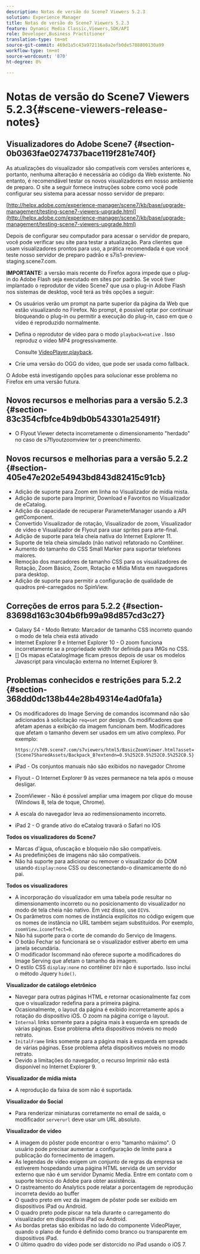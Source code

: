 ```yaml
---
description: Notas de versão do Scene7 Viewers 5.2.3
solution: Experience Manager
title: Notas de versão do Scene7 Viewers 5.2.3
feature: Dynamic Media Classic,Viewers,SDK/API
role: Developer,Business Practitioner
translation-type: tm+mt
source-git-commit: 469d1a5c43a972116a8a2efb0de5708800130a99
workflow-type: tm+mt
source-wordcount: '870'
ht-degree: 0%

---
```



# Notas de versão do Scene7 Viewers 5.2.3{#scene-viewers-release-notes}

## Visualizadores do Adobe Scene7 {#section-0b0363fae0274737bace119f281e740f}

As atualizações do visualizador são compatíveis com versões anteriores e, portanto, nenhuma alteração é necessária ao código da Web existente. No entanto, é recomendável testar os novos visualizadores em nosso ambiente de preparo. O site a seguir fornece instruções sobre como você pode configurar seu sistema para acessar nosso servidor de preparo:

[http://helpx.adobe.com/experience-manager/scene7/kb/base/upgrade-management/testing-scene7-viewers-upgrade.html](http://helpx.adobe.com/experience-manager/scene7/kb/base/upgrade-management/testing-scene7-viewers-upgrade.html)

Depois de configurar seu computador para acessar o servidor de preparo, você pode verificar seu site para testar a atualização. Para clientes que usam visualizadores prontos para uso, a prática recomendada é que você teste nosso servidor de preparo padrão e s7is1-preview-staging.scene7.com.

**IMPORTANTE:** a versão mais recente do Firefox agora impede que o plug-in do Adobe Flash seja executado em sites por padrão. Se você tiver implantado o reprodutor de vídeo Scene7 que usa o plug-in Adobe Flash nos sistemas de desktop, você terá as três opções a seguir:

* Os usuários verão um prompt na parte superior da página da Web que estão visualizando no Firefox. No prompt, é possível optar por continuar bloqueando o plug-in ou permitir a execução do plug-in, caso em que o vídeo é reproduzido normalmente.
* Defina o reprodutor de vídeo para o modo `playback=native` . Isso reproduz o vídeo MP4 progressivamente.

   Consulte [VideoPlayer.playback](../../c-html5-s7-aem-asset-viewers/c-html5-video-reference/c-html5-video-cmdref/r-html5-video-viewer-conf-attrib-videoplayer-playback.md#reference-13ec45db4cd4443b842f310153623221).

* Crie uma versão do OGG do vídeo, que pode ser usada como fallback.

O Adobe está investigando opções para solucionar esse problema no Firefox em uma versão futura.

## Novos recursos e melhorias para a versão 5.2.3 {#section-83c354cfbfce4b9db0b543301a25491f}

* O Flyout Viewer detecta incorretamente o dimensionamento &quot;herdado&quot; no caso de s7flyoutzoomview ter o preenchimento.

## Novos recursos e melhorias para a versão 5.2.2 {#section-405e47e202e54943bd843d82415c91cb}

* Adição de suporte para Zoom em linha no Visualizador de mídia mista.
* Adição de suporte para Imprimir, Download e Favoritos no Visualizador de eCatalog.
* Adição da capacidade de recuperar ParameterManager usando a API getComponent.
* Convertido Visualizador de rotação, Visualizador de zoom, Visualizador de vídeo e Visualizador de Flyout para usar sprites para arte-final.
* Adição de suporte para tela cheia nativa do Internet Explorer 11.
* Suporte de tela cheia simulado (não nativo) refatorado no Contêiner.
* Aumento do tamanho do CSS Small Marker para suportar telefones maiores.
* Remoção dos marcadores de tamanho CSS para os visualizadores de Rotação, Zoom Básico, Zoom, Rotação e Mídia Mista em navegadores para desktop.
* Adição de suporte para permitir a configuração de qualidade de quadros pré-carregados no SpinView.

## Correções de erros para 5.2.2 {#section-83698d163c304b6fb99a98d857cd3c27}

* Galaxy S4 - Modo Retrato: Marcador de tamanho CSS incorreto quando o modo de tela cheia está ativado
* Internet Explorer 9 e Internet Explorer 10 - O zoom funciona incorretamente se a propriedade width for definida para IMGs no CSS.
* [] Os mapas eCatalogImage ficam presos depois de usar os modelos Javascript para vinculação externa no Internet Explorer 9.

## Problemas conhecidos e restrições para 5.2.2 {#section-368dd0dc138b44e28b49314e4ad0fa1a}

* Os modificadores do Image Serving de comandos iscommand não são adicionados à solicitação `req=set` por design. Os modificadores que afetam apenas a exibição da imagem funcionam bem. Modificadores que afetam o tamanho devem ser usados em um ativo complexo. Por exemplo:

   ```
   https://s7d9.scene7.com/s7viewers/html5/BasicZoomViewer.html?asset= {Scene7SharedAssets/Backpack_B?extendn=0.5%252C0.5%252C0.5%252C0.5}
   ```

* iPad - Os conjuntos manuais não são exibidos no navegador Chrome
* Flyout - O Internet Explorer 9 às vezes permanece na tela após o mouse desligar.
* ZoomViewer - Não é possível ampliar uma imagem por clique do mouse (Windows 8, tela de toque, Chrome).
* A escala do navegador leva ao redimensionamento incorreto.
* iPad 2 - O grande ativo do eCatalog travará o Safari no IOS

**Todos os visualizadores do Scene7**

* Marcas d&#39;água, ofuscação e bloqueio não são compatíveis.
* As predefinições de imagens não são compatíveis.
* Não há suporte para adicionar ou remover o visualizador do DOM usando `display:none` CSS ou desconectando-o dinamicamente do nó pai.

**Todos os visualizadores**

* A incorporação do visualizador em uma tabela pode resultar no dimensionamento incorreto ou no posicionamento do visualizador no modo de tela cheia não nativo. Em vez disso, use `DIV`s.
* Os parâmetros com nomes de instância explícitos no código exigem que os nomes de instância no URL também sejam substituídos. Por exemplo, `zoomView.iconeffect=0`.
* Não há suporte para o corte de comando do Serviço de Imagens.
* O botão Fechar só funcionará se o visualizador estiver aberto em uma janela secundária.
* O modificador Iscommand não oferece suporte a modificadores do Image Serving que afetam o tamanho da imagem.
* O estilo CSS `display:none` no contêiner `DIV` não é suportado. Isso inclui o método Jquery `hide()`.

**Visualizador de catálogo eletrônico**

* Navegar para outras páginas HTML e retornar ocasionalmente faz com que o visualizador redefina para a primeira página.
* Ocasionalmente, o layout da página é exibido incorretamente após a rotação do dispositivo iOS. O zoom na página corrige o layout.
* `Internal` links somente para a página mais à esquerda em spreads de várias páginas. Esse problema afeta dispositivos móveis no modo retrato.
* `InitalFrame` links somente para a página mais à esquerda em spreads de várias páginas. Esse problema afeta dispositivos móveis no modo retrato.
* Devido a limitações do navegador, o recurso Imprimir não está disponível no Internet Explorer 9.

**Visualizador de mídia mista**

* A reprodução da faixa de som não é suportada.

**Visualizador do Social**

* Para renderizar miniaturas corretamente no email de saída, o modificador `serverurl` deve usar um URL absoluto.

**Visualizador de vídeo**

* A imagem do pôster pode encontrar o erro &quot;tamanho máximo&quot;. O usuário pode precisar aumentar a configuração de limite para a publicação do fornecimento de imagem.
* As legendas de vídeo exigem um conjunto de regras da empresa se estiverem hospedando uma página HTML servida de um servidor externo que não é um servidor Dynamic Media. Entre em contato com o suporte técnico do Adobe para obter assistência.
* O rastreamento do Analytics pode relatar a porcentagem de reprodução incorreta devido ao buffer
* O quadro preto em vez da imagem de pôster pode ser exibido em dispositivos iPad ou Android.
* O quadro preto pode piscar na tela durante o carregamento do visualizador em dispositivos iPad ou Android.
* As bordas pretas são exibidas no lado do componente VideoPlayer, quando o plano de fundo é definido como branco ou transparente em dispositivos iPad.
* O último quadro do vídeo pode ser distorcido no iPad usando o iOS 7.


